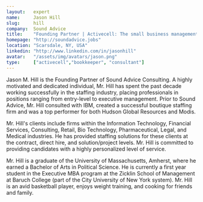```yaml
---
layout:   expert
name:     Jason Hill
slug:     hill
company:  Sound Advice
title:    "Founding Partner | Activecell: The small business management platform"
homepage: "http://soundadvice.jobs"
location: "Scarsdale, NY, USA"
linkedin: "http://www.linkedin.com/in/jasonhill"
avatar:   "/assets/img/avatars/jason.png"
type:     ["activecell","bookkeeper", "consultant"]
---
```


Jason M. Hill is the Founding Partner of Sound Advice Consulting. A highly motivated and dedicated individual, Mr. Hill has spent the past decade working successfully in the staffing industry, placing professionals in positions ranging from entry-level to executive management. Prior to Sound Advice, Mr. Hill consulted with IBM, created a successful boutique staffing firm and was a top performer for both Hudson Global Resources and Modis.

Mr. Hill's clients include firms within the Information Technology, Financial Services, Consulting, Retail, Bio Technology, Pharmaceutical, Legal, and Medical industries. He has provided staffing solutions for these clients at the contract, direct hire, and solution/project levels. Mr. Hill is committed to providing candidates with a highly personalized level of service.

Mr. Hill is a graduate of the University of Massachusetts, Amherst, where he earned a Bachelor of Arts in Political Science. He is currently a first year student in the Executive MBA program at the Zicklin School of Management at Baruch College (part of the City University of New York system). Mr. Hill is an avid basketball player, enjoys weight training, and cooking for friends and family.
